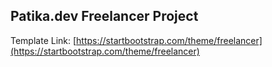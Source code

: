 ## Patika.dev Freelancer Project

Template Link: [https://startbootstrap.com/theme/freelancer](https://startbootstrap.com/theme/freelancer)
